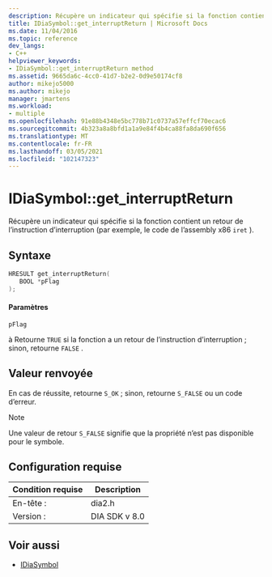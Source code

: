 ```yaml
---
description: Récupère un indicateur qui spécifie si la fonction contient un retour de l’instruction d’interruption (par exemple, le code d’assembly x86 IRET').
title: IDiaSymbol::get_interruptReturn | Microsoft Docs
ms.date: 11/04/2016
ms.topic: reference
dev_langs:
- C++
helpviewer_keywords:
- IDiaSymbol::get_interruptReturn method
ms.assetid: 9665da6c-4cc0-41d7-b2e2-0d9e50174cf8
author: mikejo5000
ms.author: mikejo
manager: jmartens
ms.workload:
- multiple
ms.openlocfilehash: 91e88b4348e5bc778b71c0737a57effcf70ecac6
ms.sourcegitcommit: 4b323a8a8bfd1a1a9e84f4b4ca88fa8da690f656
ms.translationtype: MT
ms.contentlocale: fr-FR
ms.lasthandoff: 03/05/2021
ms.locfileid: "102147323"
---
```

# <a name="idiasymbolget_interruptreturn"></a>IDiaSymbol::get_interruptReturn
Récupère un indicateur qui spécifie si la fonction contient un retour de l’instruction d’interruption (par exemple, le code de l’assembly x86 `iret` ).

## <a name="syntax"></a>Syntaxe

```C++
HRESULT get_interruptReturn(
   BOOL *pFlag
);
```

#### <a name="parameters"></a>Paramètres
 `pFlag`

à Retourne `TRUE` si la fonction a un retour de l’instruction d’interruption ; sinon, retourne `FALSE` .

## <a name="return-value"></a>Valeur renvoyée
 En cas de réussite, retourne `S_OK` ; sinon, retourne `S_FALSE` ou un code d’erreur.

> [!NOTE]
> Une valeur de retour `S_FALSE` signifie que la propriété n’est pas disponible pour le symbole.

## <a name="requirements"></a>Configuration requise

|Condition requise|Description|
|-----------------|-----------------|
|En-tête :|dia2.h|
|Version :|DIA SDK v 8.0|

## <a name="see-also"></a>Voir aussi
- [IDiaSymbol](../../debugger/debug-interface-access/idiasymbol.md)
